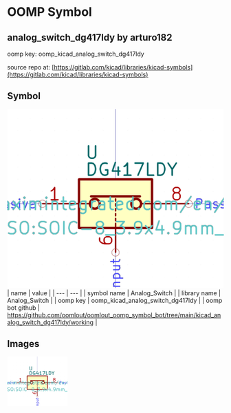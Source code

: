 # OOMP Symbol  
## analog_switch_dg417ldy  by arturo182  
  
oomp key: oomp_kicad_analog_switch_dg417ldy  
  
source repo at: [https://gitlab.com/kicad/libraries/kicad-symbols](https://gitlab.com/kicad/libraries/kicad-symbols)  
## Symbol  
  
[![working.png](working_600.png)](working.png)  
| name | value | 
| --- | --- | 
| symbol name | Analog_Switch | 
| library name | Analog_Switch | 
| oomp key | oomp_kicad_analog_switch_dg417ldy | 
| oomp bot github | https://github.com/oomlout/oomlout_oomp_symbol_bot/tree/main/kicad_analog_switch_dg417ldy/working | 
## Images  
  
[![working.png](working_140.png)](working.png)  
